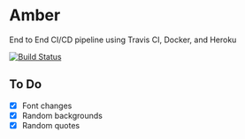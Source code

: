 # Amber

End to End CI/CD pipeline using Travis CI, Docker, and Heroku

[![Build Status](https://travis-ci.org/dimension23/amber.svg?branch=master)](https://travis-ci.org/dimension23/amber)

## To Do

- [x] Font changes
- [x] Random backgrounds
- [x] Random quotes
